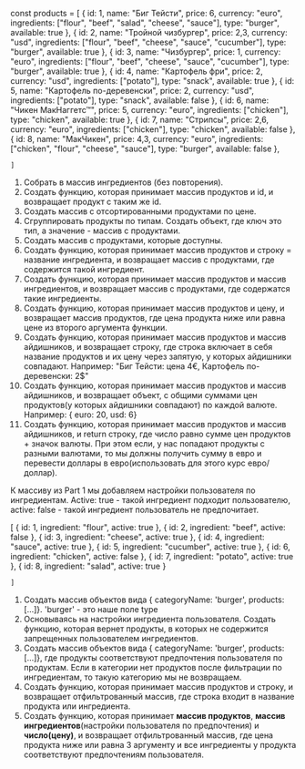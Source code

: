 const products = [
{
id: 1,
name: "Биг Тейсти",
price: 6,
currency: "euro",
ingredients: ["flour", "beef", "salad", "cheese", "sauce"],
type: "burger",
available: true
},
{
id: 2,
name: "Тройной чизбургер",
price: 2,3,
currency: "usd",
ingredients: ["flour", "beef", "cheese", "sauce", "cucumber"],
type: "burger",
available: true
},
{
id: 3,
name: "Чизбургер",
price: 1,
currency: "euro",
ingredients: ["flour", "beef", "cheese", "sauce", "cucumber"],
type: "burger",
available: true
},
{
id: 4,
name: "Картофель фри",
price: 2,
currency: "usd",
ingredients: ["potato"],
type: "snack",
available: true
},
{
id: 5,
name: "Картофель по-деревенски",
price: 2,
currency: "usd",
ingredients: ["potato"],
type: "snack",
available: false
},
{
id: 6,
name: "Чикен МакНаггетс™",
price: 5,
currency: "euro",
ingredients: ["chicken"],
type: "chicken",
available: true
},
{
id: 7,
name: "Стрипсы",
price: 2,6,
currency: "euro",
ingredients: ["chicken"],
type: "chicken",
available: false
},
{
id: 8,
name: "МакЧикен",
price: 4,3,
currency: "euro",
ingredients: ["chicken", "flour", "cheese", "sauce"],
type: "burger",
available: false
},

    ]

1. Собрать в массив ингредиентов (без повторения).
2. Создать функцию, которая принимает массив продуктов и id, и возвращает продукт с таким же id.
3. Создать массив с отсортированными продуктами по цене.
4. Сгруппировать продукты по типам. Создать объект, где ключ это тип, а значение - массив с продуктами.
5. Создать массив с продуктами, которые доступны.
6. Создать функцию, которая принимает массив продуктов и строку = название ингредиента, и возвращает массив с продуктами, где содержится такой ингредиент.
7. Создать функцию, которая принимает массив продуктов и массив ингредиентов, и возвращает массив с продуктами, где содержатся такие ингредиенты.
8. Создать функцию, которая принимает массив продуктов и цену, и возвращает массив продуктов, где цена продукта ниже или равна цене из второго аргумента функции.
9. Создать функцию, которая принимает массив продуктов и массив айдишников, и возвращает строку, где строка включает в себя название продуктов и их цену через запятую, у которых айдишники совпадают.
   Например: "Биг Тейсти: цена 4€, Картофель по-деревенски: 2$"
10. Создать функцию, которая принимает массив продуктов и массив айдишников, и возвращает объект, c общими суммами цен продуктов(у которых айдишники совпадают) по каждой валюте.
    Например: { euro: 20, usd: 6}
11. Создать функцию, которая принимает массив продуктов и массив айдишников, и return строку, где число равно сумме цен продуктов + значок валюты. При этом если, у нас попадают продукты с разными валютами, то мы должны получить сумму в евро и перевести доллары в евро(использовать для этого курс евро/доллар).

К массиву из Part 1 мы добавляем настройки пользователя по ингредиентам. Active: true - такой ингредиент подходит пользователю, active: false - такой ингредиент пользователь не предпочитает.

[
{
id: 1,
ingredient: "flour",
active: true
},
{
id: 2,
ingredient: "beef",
active: false
},
{
id: 3,
ingredient: "cheese",
active: true
},
{
id: 4,
ingredient: "sauce",
active: true
},
{
id: 5,
ingredient: "cucumber",
active: true
},
{
id: 6,
ingredient: "chicken",
active: false
},
{
id: 7,
ingredient: "potato",
active: true
},
{
id: 8,
ingredient: "salad",
active: true
}

    ]

1. Создать массив объектов вида { categoryName: 'burger', products: [...]}. 'burger' - это наше поле type
2. Основываясь на настройки ингредиента пользователя. Создать функцию, которая вернет продукты, в которых не содержится запрещенных пользователем ингредиентов.
3. Создать массив объектов вида { categoryName: 'burger', products: [...]}, где продукты соответствуют предпочтения пользователя по продуктам. Если в категории нет продуктов после фильтрации по ингредиентам, то такую категорию мы не возвращаем.
4. Создать функцию, которая принимает массив продуктов и строку, и возвращает отфильтрованный массив, где строка входит в название продукта или ингредиента.
5. Создать функцию, которая принимает **массив продуктов**, **массив ингредиентов**(настройки пользователя по предпочтения) и **число(цену)**, и возвращает отфильтрованный массив, где цена продукта ниже или равна 3 аргументу и все ингредиенты у продукта соответствуют предпочтениям пользователя.
